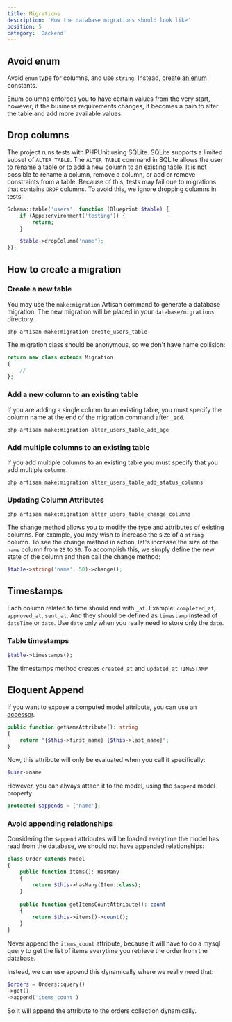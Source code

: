 ```yaml
---
title: Migrations
description: 'How the database migrations should look like'
position: 5
category: 'Backend'
---
```


## Avoid enum

Avoid `enum` type for columns, and use `string`. Instead, create [an enum](laravel-architectural#enums) constants.

Enum columns enforces you to have certain values from the very start, however, if the business requirements changes, it becomes a pain to alter the table and add more available values.

## Drop columns

The project runs tests with PHPUnit using SQLite. SQLite supports a limited subset of `ALTER TABLE`. The `ALTER TABLE` command in SQLite allows the user to rename a table or to add a new column to an existing table. It is not possible to
rename a column, remove a column, or add or remove constraints from a table. Because of this, tests may fail due to
migrations that contains `DROP` columns. To avoid this, we ignore dropping columns in tests:

```php
Schema::table('users', function (Blueprint $table) {
    if (App::environment('testing')) {
        return;
    }

    $table->dropColumn('name');
});
```

## How to create a migration

### Create a new table

You may use the `make:migration` Artisan command to generate a database migration. The new migration will be placed in
your `database/migrations` directory.

```shell
php artisan make:migration create_users_table
```

The migration class should be anonymous, so we don't have name collision:

```php
return new class extends Migration
{
    //
};
```

### Add a new column to an existing table

If you are adding a single column to an existing table, you must specify the column name at the end of the migration
command after `_add`.

```shell
php artisan make:migration alter_users_table_add_age
```

### Add multiple columns to an existing table

If you add multiple columns to an existing table you must specify that you add multiple `columns`.

```shell
php artisan make:migration alter_users_table_add_status_columns
```

### Updating Column Attributes

```shell
php artisan make:migration alter_users_table_change_columns
```

The change method allows you to modify the type and attributes of existing columns. For example, you may wish to
increase the size of a `string` column. To see the change method in action, let's increase the size of the `name` column
from `25` to `50`. To accomplish this, we simply define the new state of the column and then call the change method:

```php
$table->string('name', 50)->change();
```

## Timestamps

Each column related to time should end with `_at`. Example: `completed_at`, `approved_at`, `sent_at`. And they should be
defined as `timestamp` instead of `dateTime` or `date`. Use `date` only when you really need to store only the `date`.

### Table timestamps

```php
$table->timestamps();
```

The timestamps method creates `created_at` and `updated_at` `TIMESTAMP`

## Eloquent Append

If you want to expose a computed model attribute, you can use an [accessor](https://laravel.com/docs/master/eloquent-mutators#accessors-and-mutators). 

```php
public function getNameAttribute(): string
{
    return "{$this->first_name} {$this->last_name}";
}
```

Now, this attribute will only be evaluated when you call it specifically: 

```php
$user->name
```

However, you can always attach it to the model, using the `$append` model property:

```php
protected $appends = ['name'];
```

### Avoid appending relationships

Considering the `$append` attributes will be loaded everytime the model has read from the database, we should not have appended relationships:

```php
class Order extends Model
{
    public function items(): HasMany
    {
        return $this->hasMany(Item::class);
    }
    
    public function getItemsCountAttribute(): count
    {
        return $this->items()->count();
    }
}
```

Never append the `items_count` attribute, because it will have to do a mysql query to get the list of items everytime you retrieve the order from the database.

Instead, we can use append this dynamically where we really need that: 

```php
$orders = Orders::query()
->get()
->append('items_count')
```

So it will append the attribute to the orders collection dynamically.
